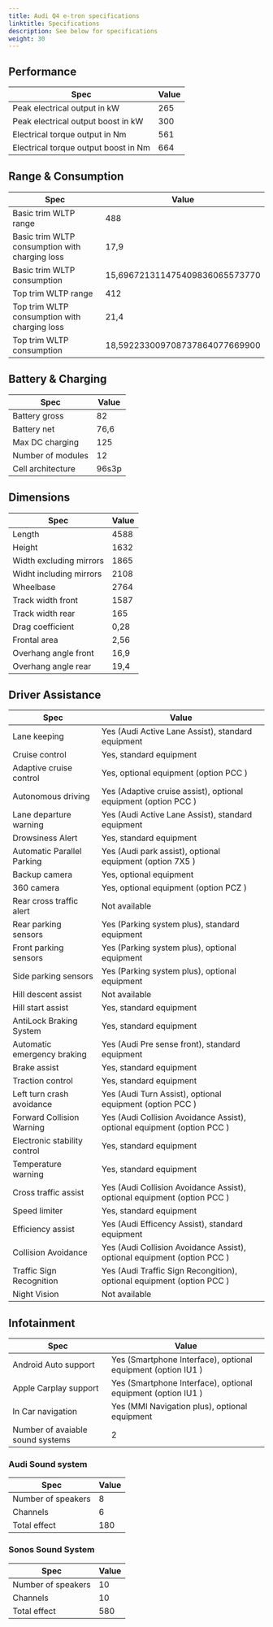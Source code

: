 ```yaml
---
title: Audi Q4 e-tron specifications
linktitle: Specifications
description: See below for specifications
weight: 30
---
```


## Performance
|Spec|Value|
|----|-----|
|Peak electrical output in kW|265|
|Peak electrical output boost in kW|300|
|Electrical torque output in Nm|561|
|Electrical torque output boost in Nm|664|

## Range & Consumption
|Spec|Value|
|----|-----|
|Basic trim WLTP range|488|
|Basic trim WLTP consumption with charging loss|17,9|
|Basic trim WLTP consumption|15,696721311475409836065573770|
|Top trim WLTP range|412|
|Top trim WLTP consumption with charging loss|21,4|
|Top trim WLTP consumption|18,592233009708737864077669900|

## Battery & Charging
|Spec|Value|
|----|-----|
|Battery gross|82|
|Battery net|76,6|
|Max DC charging|125|
|Number of modules|12|
|Cell architecture|96s3p|

## Dimensions
|Spec|Value|
|----|-----|
|Length|4588|
|Height|1632|
|Width excluding mirrors|1865|
|Widht including mirrors|2108|
|Wheelbase|2764|
|Track width front|1587|
|Track width rear|165|
|Drag coefficient|0,28|
|Frontal area|2,56|
|Overhang angle front|16,9|
|Overhang angle rear|19,4|

## Driver Assistance
|Spec|Value|
|----|-----|
|Lane keeping|Yes (Audi Active Lane Assist), standard equipment|
|Cruise control|Yes, standard equipment|
|Adaptive cruise control|Yes, optional equipment (option PCC )|
|Autonomous driving|Yes (Adaptive cruise assist), optional equipment (option PCC )|
|Lane departure warning|Yes (Audi Active Lane Assist), standard equipment|
|Drowsiness Alert|Yes, standard equipment|
|Automatic Parallel Parking|Yes (Audi park assist), optional equipment (option 7X5 )|
|Backup camera|Yes, optional equipment|
|360 camera|Yes, optional equipment (option PCZ )|
|Rear cross traffic alert|Not available|
|Rear parking sensors|Yes (Parking system plus), standard equipment|
|Front parking sensors|Yes (Parking system plus), optional equipment|
|Side parking sensors|Yes (Parking system plus), optional equipment|
|Hill descent assist|Not available|
|Hill start assist|Yes, standard equipment|
|AntiLock Braking System|Yes, standard equipment|
|Automatic emergency braking|Yes (Audi Pre sense front), standard equipment|
|Brake assist|Yes, standard equipment|
|Traction control|Yes, standard equipment|
|Left turn crash avoidance|Yes (Audi Turn Assist), optional equipment (option PCC )|
|Forward Collision Warning|Yes (Audi Collision Avoidance Assist), optional equipment (option PCC )|
|Electronic stability control|Yes, standard equipment|
|Temperature warning|Yes, standard equipment|
|Cross traffic assist|Yes (Audi Collision Avoidance Assist), optional equipment (option PCC )|
|Speed limiter|Yes, standard equipment|
|Efficiency assist|Yes (Audi Efficency Assist), standard equipment|
|Collision Avoidance|Yes (Audi Collision Avoidance Assist), optional equipment (option PCC )|
|Traffic Sign Recognition|Yes (Audi Traffic Sign Recongition), optional equipment (option PCC )|
|Night Vision|Not available|

## Infotainment
|Spec|Value|
|----|-----|
|Android Auto support|Yes (Smartphone Interface), optional equipment (option IU1 )|
|Apple Carplay support|Yes (Smartphone Interface), optional equipment (option IU1 )|
|In Car navigation|Yes (MMI Navigation plus), optional equipment|
|Number of avaiable sound systems|2|

### Audi Sound system
|Spec|Value|
|----|-----|
|Number of speakers|8|
|Channels|6|
|Total effect|180|

### Sonos Sound System
|Spec|Value|
|----|-----|
|Number of speakers|10|
|Channels|10|
|Total effect|580|
